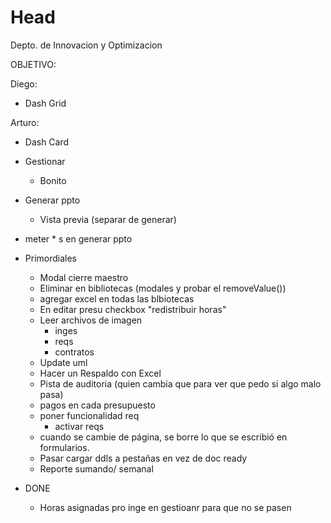 # Head
Depto. de Innovacion y Optimizacion

 OBJETIVO:
 
 Diego:
 - Dash Grid
 
 
 Arturo:
 - Dash Card
  - Gestionar
    - Bonito
  - Generar ppto
    - Vista previa (separar de generar)
  - meter * s en generar ppto

- Primordiales
  - Modal cierre maestro
  - Eliminar en bibliotecas (modales y probar el removeValue())
  - agregar excel en todas las blbiotecas
  - En editar presu checkbox "redistribuir horas"
  - Leer archivos de imagen
    - inges
    - reqs
    - contratos
  - Update uml
  - Hacer un Respaldo con Excel
  - Pista de auditoria (quien cambia que para ver que pedo si algo malo pasa)
  - pagos en cada presupuesto
  - poner funcionalidad req
    - activar reqs  
  - cuando se cambie de página, se borre lo que se escribió en formularios.
  - Pasar cargar ddls a pestañas en vez de doc ready
  - Reporte sumando/ semanal

- DONE
  - Horas asignadas pro inge en gestioanr para que no se pasen 
